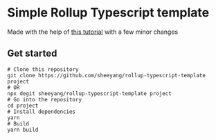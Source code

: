 # Simple Rollup Typescript template

Made with the help of [this tutorial](https://www.thisdot.co/blog/how-to-setup-a-typescript-project-using-rollup-js) with a few minor changes

## Get started

```
# Clone this repository
git clone https://github.com/sheeyang/rollup-typescript-template project
# OR
npx degit sheeyang/rollup-typescript-template project
# Go into the repository
cd project
# Install dependencies
yarn
# Build
yarn build
```
